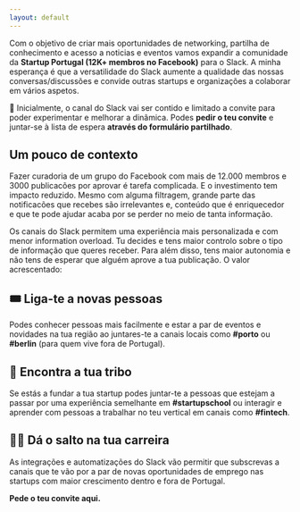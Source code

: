 ```yaml
---
layout: default
---
```


Com o objetivo de criar mais oportunidades de networking, partilha de conhecimento e acesso a noticias e eventos vamos expandir a comunidade da **Startup Portugal (12K+ membros no Facebook)** para o Slack. A minha esperança é que a versatilidade do Slack aumente a qualidade das nossas conversas/discussões e convide outras startups e organizações a colaborar em vários aspetos.

📮 Inicialmente, o canal do Slack vai ser contido e limitado a convite para poder experimentar e melhorar a dinâmica. Podes **pedir o teu convite** e juntar-se à lista de espera **através do formulário partilhado**.

## Um pouco de contexto

Fazer curadoria de um grupo do Facebook com mais de 12.000 membros e 3000 publicacões por aprovar é tarefa complicada. E o investimento tem impacto reduzido. Mesmo com alguma filtragem, grande parte das notificacões que recebes são irrelevantes e, conteúdo que é enriquecedor e que te pode ajudar acaba por se perder no meio de tanta informação.

Os canais do Slack permitem uma experiência mais personalizada e com menor information overload. Tu decides e tens maior controlo sobre o tipo de informação que queres receber. Para além disso, tens maior autonomia e não tens de esperar que alguém aprove a tua publicação. O valor acrescentado:

## 🎟 Liga-te a novas pessoas

Podes conhecer pessoas mais facilmente e estar a par de eventos e novidades na tua região ao juntares-te a canais locais como **#porto** ou **#berlin** (para quem vive fora de Portugal).

## 🧢 Encontra a tua tribo

Se estás a fundar a tua startup podes juntar-te a pessoas que estejam a passar por uma experiência semelhante em **#startupschool** ou interagir e aprender com pessoas a trabalhar no teu vertical em canais como **#fintech**.

## 👨‍🚀 Dá o salto na tua carreira

As integrações e automatizações do Slack vão permitir que subscrevas a canais que te vão por a par de novas oportunidades de emprego nas startups com maior crescimento dentro e fora de Portugal.

**Pede o teu convite aqui.**